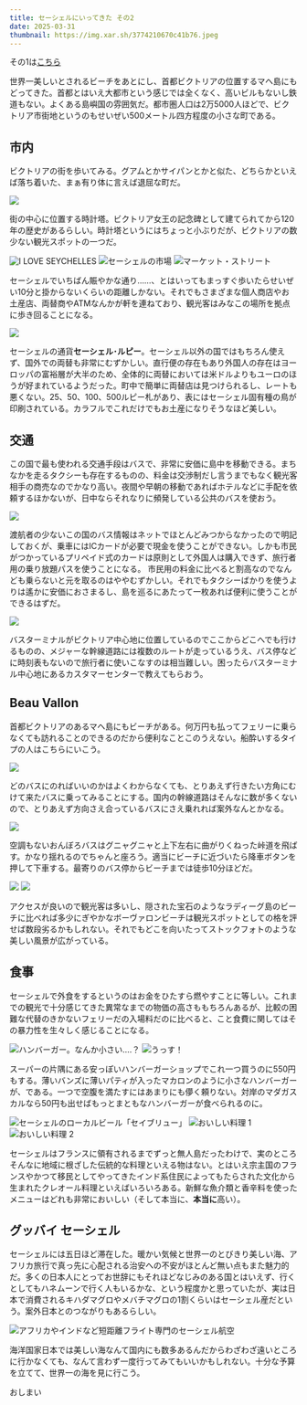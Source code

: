 ```yaml
---
title: セーシェルにいってきた その2
date: 2025-03-31
thumbnail: https://img.xar.sh/3774210670c41b76.jpeg
---
```


その1は[こちら](/post/1736517732/)

世界一美しいとされるビーチをあとにし、首都ビクトリアの位置するマヘ島にもどってきた。首都とはいえ大都市という感じでは全くなく、高いビルもないし鉄道もない。よくある島嶼国の雰囲気だ。都市圏人口は2万5000人ほどで、ビクトリア市街地というのもせいぜい500メートル四方程度の小さな町である。

## 市内

ビクトリアの街を歩いてみる。グアムとかサイパンとかと似た、どちらかといえば落ち着いた、まぁ有り体に言えば退屈な町だ。

![](https://img.xar.sh/b67c6ce546184d2f.jpeg)

街の中心に位置する時計塔。ビクトリア女王の記念碑として建てられてから120年の歴史があるらしい。時計塔というにはちょっと小ぶりだが、ビクトリアの数少ない観光スポットの一つだ。

![I LOVE SEYCHELLES](https://img.xar.sh/b560b46862909c5b.jpeg)
![セーシェルの市場](https://img.xar.sh/197a14377c6f6ad0.jpeg)
![マーケット・ストリート](https://img.xar.sh/571f12ca9ca65404.jpeg)

セーシェルでいちばん賑やかな通り……、とはいってもまっすぐ歩いたらせいぜい10分と掛からないくらいの距離しかない。それでもさまざまな個人商店やお土産店、両替商やATMなんかが軒を連ねており、観光客はみなこの場所を拠点に歩き回ることになる。

![](https://img.xar.sh/785729b7c0c68d46.jpeg)

セーシェルの通貨**セーシェル･ルピー**。セーシェル以外の国ではもちろん使えず、国外での両替も非常にむずかしい。直行便の存在もあり外国人の存在はヨーロッパの富裕層が大半のため、全体的に両替においては米ドルよりもユーロのほうが好まれているようだった。町中で簡単に両替店は見つけられるし、レートも悪くない。25、50、100、500ルピー札があり、表にはセーシェル固有種の鳥が印刷されている。カラフルでこれだけでもお土産になりそうなほど美しい。

## 交通

この国で最も使われる交通手段はバスで、非常に安価に島中を移動できる。まちなかを走るタクシーも存在するものの、料金は交渉制だし言うまでもなく観光客相手の商売なのでかなり高い。夜間や早朝の移動であればホテルなどに手配を依頼するほかないが、日中ならそれなりに頻発している公共のバスを使おう。

![](https://img.xar.sh/02346f5f23f44014.jpeg)

渡航者の少ないこの国のバス情報はネットでほとんどみつからなかったので明記しておくが、乗車にはICカードが必要で現金を使うことができない。しかも市民がつかっているプリペイド式のカードは原則として外国人は購入できず、旅行者用の乗り放題パスを使うことになる。
市民用の料金に比べると割高なのでなんども乗らないと元を取るのはややむずかしい。それでもタクシーばかりを使うよりは遙かに安価におさまるし、島を巡るにあたって一枚あれば便利に使うことができるはずだ。

![](https://img.xar.sh/8afa1a224411e48f.jpeg)

バスターミナルがビクトリア中心地に位置しているのでここからどこへでも行けるものの、メジャーな幹線道路には複数のルートが走っているうえ、バス停などに時刻表もないので旅行者に使いこなすのは相当難しい。困ったらバスターミナル中心地にあるカスタマーセンターで教えてもらおう。

## Beau Vallon

首都ビクトリアのあるマヘ島にもビーチがある。何万円も払ってフェリーに乗らなくても訪れることのできるのだから便利なことこのうえない。船酔いするタイプの人はこちらにいこう。

![](https://img.xar.sh/987fcd53a7ee0124.jpeg)

どのバスにのればいいのかはよくわからなくても、とりあえず行きたい方角にむけて来たバスに乗ってみることにする。国内の幹線道路はそんなに数が多くないので、とりあえず方向さえ合っているバスにさえ乗れれば案外なんとかなる。

![](https://img.xar.sh/da0915079eb4db76.jpeg)

空調もないおんぼろバスはグニャグニャと上下左右に曲がりくねった峠道を飛ばす。かなり揺れるのでちゃんと座ろう。適当にビーチに近づいたら降車ボタンを押して下車する。最寄りのバス停からビーチまでは徒歩10分ほどだ。

![](https://img.xar.sh/13323113b41a2ff6.jpeg)
![](https://img.xar.sh/77ba68b31f50179c.jpeg)

アクセスが良いので観光客は多いし、隠された宝石のようなラディーグ島のビーチに比べれば多少にぎやかなボーヴァロンビーチは観光スポットとしての格を評せば数段劣るかもしれない。それでもどこを向いたってストックフォトのような美しい風景が広がっている。

## 食事

セーシェルで外食をするというのはお金をひたすら燃やすことに等しい。これまでの観光で十分感じてきた異常なまでの物価の高さももちろんあるが、比較の困難な代替のきかないフェリーだの入場料だのに比べると、こと食費に関してはその暴力性を生々しく感じることになる。

![ハンバーガー。なんか小さい….？](https://img.xar.sh/5604bcfe3c7413c3.jpeg)
![うっす！](https://img.xar.sh/3f330f289a705844.jpeg)

スーパーの片隅にある安っぽいハンバーガーショップでこれ一つ買うのに550円もする。薄いバンズに薄いパティが入ったマカロンのように小さなハンバーガーが、である。一つで空腹を満たすにはあまりにも儚く頼りない。対岸のマダガスカルなら50円も出せばもっとまともなハンバーガーが食べられるのに。

![セーシェルのローカルビール「セイブリュー」](https://img.xar.sh/3774210670c41b76.jpeg)
![おいしい料理 1](https://img.xar.sh/8fd11fbb35485315.jpeg)
![おいしい料理 2](https://img.xar.sh/da568aa8520ced5e.jpeg)

セーシェルはフランスに領有されるまでずっと無人島だったわけで、実のところそんなに地域に根ざした伝統的な料理といえる物はない。とはいえ宗主国のフランスやかつて移民としてやってきたインド系住民によってもたらされた文化から生まれたクレオール料理といえばいろいろある。新鮮な魚介類と香辛料を使ったメニューはどれも非常においしい（そして本当に、**本当に**高い）。

## グッバイ セーシェル

セーシェルには五日ほど滞在した。暖かい気候と世界一のとびきり美しい海、アフリカ旅行で真っ先に心配される治安への不安がほとんど無い点もまた魅力的だ。多くの日本人にとってお世辞にもそれほどなじみのある国とはいえず、行くとしてもハネムーンで行く人もいるかな、という程度かと思っていたが、実は日本で消費されるキハダマグロやメバチマグロの1割くらいはセーシェル産だという。案外日本とのつながりもあるらしい。

![アフリカやインドなど短距離フライト専門のセーシェル航空](https://img.xar.sh/067ea1c7ebd82c8d.jpeg)

海洋国家日本では美しい海なんて国内にも数多あるんだからわざわざ遠いところに行かなくても、なんて言わず一度行ってみてもいいかもしれない。十分な予算を立てて、世界一の海を見に行こう。

おしまい
